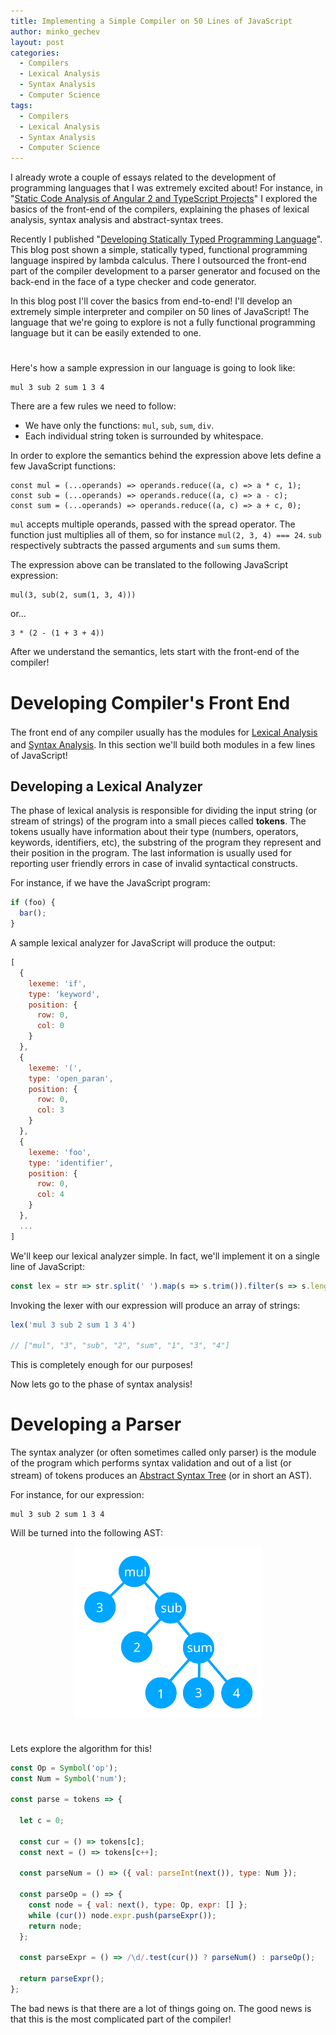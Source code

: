 ```yaml
---
title: Implementing a Simple Compiler on 50 Lines of JavaScript
author: minko_gechev
layout: post
categories:
  - Compilers
  - Lexical Analysis
  - Syntax Analysis
  - Computer Science
tags:
  - Compilers
  - Lexical Analysis
  - Syntax Analysis
  - Computer Science
---
```


I already wrote a couple of essays related to the development of programming languages that I was extremely excited about! For instance, in "[Static Code Analysis of Angular 2 and TypeScript Projects](http://blog.mgechev.com/2016/02/29/static-code-analysis-angular-typescript/)" I explored the basics of the front-end of the compilers, explaining the phases of lexical analysis, syntax analysis and abstract-syntax trees.

Recently I published "[Developing Statically Typed Programming Language](http://blog.mgechev.com/2017/08/05/typed-lambda-calculus-create-type-checker-transpiler-compiler-javascript/)". This blog post shown a simple, statically typed, functional programming language inspired by lambda calculus. There I outsourced the front-end part of the compiler development to a parser generator and focused on the back-end in the face of a type checker and code generator.

In this blog post I'll cover the basics from end-to-end! I'll develop an extremely simple interpreter and compiler on 50 lines of JavaScript! The language that we're going to explore is not a fully functional programming language but it can be easily extended to one.

# 

Here's how a sample expression in our language is going to look like:

```
mul 3 sub 2 sum 1 3 4
```

There are a few rules we need to follow:

- We have only the functions: `mul`, `sub`, `sum`, `div`.
- Each individual string token is surrounded by whitespace.

In order to explore the semantics behind the expression above lets define a few JavaScript functions:

```
const mul = (...operands) => operands.reduce((a, c) => a * c, 1);
const sub = (...operands) => operands.reduce((a, c) => a - c);
const sum = (...operands) => operands.reduce((a, c) => a + c, 0);
```

`mul` accepts multiple operands, passed with the spread operator. The function just multiplies all of them, so for instance `mul(2, 3, 4) === 24`. `sub` respectively subtracts the passed arguments and `sum` sums them.

The expression above can be translated to the following JavaScript expression:

```
mul(3, sub(2, sum(1, 3, 4)))
```

or...

```
3 * (2 - (1 + 3 + 4))
```

After we understand the semantics, lets start with the front-end of the compiler!

# Developing Compiler's Front End

The front end of any compiler usually has the modules for [Lexical Analysis](https://en.wikibooks.org/wiki/Compiler_Construction/Lexical_analysis)<sup></sup> and [Syntax Analysis](https://en.wikibooks.org/wiki/Compiler_Construction/Syntax_Analysis)<sup></sup>. In this section we'll build both modules in a few lines of JavaScript!

## Developing a Lexical Analyzer

The phase of lexical analysis is responsible for dividing the input string (or stream of strings) of the program into a small pieces called **tokens**. The tokens usually have information about their type (numbers, operators, keywords, identifiers, etc), the substring of the program they represent and their position in the program. The last information is usually used for reporting user friendly errors in case of invalid syntactical constructs.

For instance, if we have the JavaScript program:

```javascript
if (foo) {
  bar();
}
```

A sample lexical analyzer for JavaScript will produce the output:

```javascript
[
  {
    lexeme: 'if',
    type: 'keyword',
    position: {
      row: 0,
      col: 0
    }
  },
  {
    lexeme: '(',
    type: 'open_paran',
    position: {
      row: 0,
      col: 3
    }
  },
  {
    lexeme: 'foo',
    type: 'identifier',
    position: {
      row: 0,
      col: 4
    }
  },
  ...
]
```

We'll keep our lexical analyzer simple. In fact, we'll implement it on a single line of JavaScript:

```javascript
const lex = str => str.split(' ').map(s => s.trim()).filter(s => s.length);
```

Invoking the lexer with our expression will produce an array of strings:

```javascript
lex('mul 3 sub 2 sum 1 3 4')

// ["mul", "3", "sub", "2", "sum", "1", "3", "4"]
```

This is completely enough for our purposes!

Now lets go to the phase of syntax analysis!

# Developing a Parser

The syntax analyzer (or often sometimes called only parser) is the module of the program which performs syntax validation and out of a list (or stream) of tokens produces an [Abstract Syntax Tree](https://en.wikibooks.org/wiki/Compiler_Construction/Case_Study_1B#Abstract_Syntax_Trees)<sup></sup> (or in short an AST).

For instance, for our expression:

```
mul 3 sub 2 sum 1 3 4
```

Will be turned into the following AST:

<div style="width: 300px; height: 300px; display: block; margin: auto;">
  <img src="/images/simple-compiler/ast.svg">
</div>

Lets explore the algorithm for this!

```javascript
const Op = Symbol('op');
const Num = Symbol('num');

const parse = tokens => {

  let c = 0;

  const cur = () => tokens[c];
  const next = () => tokens[c++];

  const parseNum = () => ({ val: parseInt(next()), type: Num });

  const parseOp = () => {
    const node = { val: next(), type: Op, expr: [] };
    while (cur()) node.expr.push(parseExpr());
    return node;
  };

  const parseExpr = () => /\d/.test(cur()) ? parseNum() : parseOp();

  return parseExpr();
};
```

The bad news is that there are a lot of things going on. The good news is that this is the most complicated part of the compiler!

#
